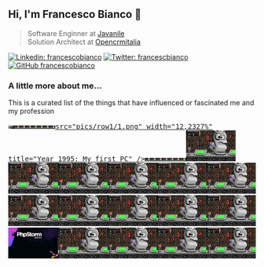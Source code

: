 ## Hi, I'm Francesco Bianco 🍃

> Software Enginner at <a href="https://www.javanile.org">Javanile</a>  
> Solution Architect at <a href="https://www.opencrmitalia.com">Opencrmitalia</a>

[![Linkedin: francescobianco](https://img.shields.io/badge/-Francesco%20Bianco-blue?style=flat-square&logo=Linkedin&logoColor=white&link=https://www.linkedin.com/in/bianco1981/)](https://www.linkedin.com/in/bianco1981/)
[![Twitter: francescbianco](https://img.shields.io/twitter/follow/francescobianco?style=social)](https://twitter.com/francescobianco)
[![GitHub francescobianco](https://img.shields.io/github/followers/francescobianco?label=follow&style=social)](https://github.com/francescobianco)

### A little more about me...

This is a curated list of the things that have influenced or fascinated me and my profession

<div><kbd><kbd><a href="#noclick"><img src="pics/blank.png" width="0,2375%" /><img 
src="pics/row1/1a.png" width="12,2327%" title="Year 1995: My first PC" /><img src="pics/blank.png" width="0,2375%" /><img
src="pics/row1/2.png" width="12,2327%" title="Year 1995: The game with which I spent the afternoons" /><img src="pics/blank.png" width="0,2375%" /><img
src="pics/row1/3.png" width="12,2327%" title="Year 1995: The game with which I spent the afternoons" /><img src="pics/blank.png" width="0,2375%" /><img
src="pics/row1/4.png" width="12,2327%" title="Year 1995: My first PC" /><img src="pics/blank.png" width="0,2375%" /><img
src="pics/row1/5.png" width="12,2327%" title="Year 1995: My first PC" /><img src="pics/blank.png" width="0,2375%" /><img
src="pics/row1/6.png" width="12,2327%" title="Year 1996: My first PC" /><img src="pics/blank.png" width="0,2375%" /><img
src="pics/row1/7.png" width="12,2327%" title="Year 1995: My first PC" /><img src="pics/blank.png" width="0,2375%" /><img
src="pics/row1/8.png" width="12,2327%" title="Year 1995: My first PC" /><img src="pics/blank.png" width="0,2375%" /><img




src="pics/row1/1.png" width="12,2327%" title="Year 1995: My first PC" /><img src="pics/blank.png" width="0,2375%" /><img
src="pics/row1/2.png" width="12,2327%" title="Year 1995: The game with which I spent the afternoons" /><img src="pics/blank.png" width="0,2375%" /><img
src="pics/row1/3.png" width="12,2327%" title="Year 1995: The game with which I spent the afternoons" /><img src="pics/blank.png" width="0,2375%" /><img
src="pics/row1/4.png" width="12,2327%" title="Year 1996: My first PC" /><img src="pics/blank.png" width="0,2375%" /><img
src="pics/row1/5.png" width="12,2327%" title="Year 1995: My first PC" /><img src="pics/blank.png" width="0,2375%" /><img
src="pics/row1/6.png" width="12,2327%" title="Year 1996: My first PC" /><img src="pics/blank.png" width="0,2375%" /><img
src="pics/row1/7.png" width="12,2327%" title="Year 1995: My first PC" /><img src="pics/blank.png" width="0,2375%" /><img
src="pics/row1/8.png" width="12,2327%" title="Year 1995: My first PC" /><img src="pics/blank.png" width="0,2375%" /><img
title="Year 1996: My first PC" src="pictures/keen4.png" width="20%" /><img src="pics/blank.png" width="0,2375%" /><img
title="Year 1995: My first PC" src="pictures/keen4.png" width="20%" /><img 
title="Year 1996: My first PC" src="pictures/keen4.png" width="20%" /><img 
title="Year 1995: My first PC" src="pictures/keen4.png" width="20%" /><img 
title="Year 1996: My first PC" src="pictures/keen4.png" width="20%" /><img 
title="Year 1995: My first PC" src="pictures/keen4.png" width="20%" /><img 
title="Year 1996: My first PC" src="pictures/keen4.png" width="20%" /><img 
title="Year 1995: My first PC" src="pictures/keen4.png" width="20%" /><img 
title="Year 1996: My first PC" src="pictures/keen4.png" width="20%" /><img 
title="Year 1995: My first PC" src="pictures/keen4.png" width="20%" /><img 
title="Year 1996: My first PC" src="pictures/keen4.png" width="20%" /><img 
title="Year 2016: Switched to PhpStorm" src="pictures/phpstorm.png" width="20%" /><img 
title="Year 2017: My first PC" src="pictures/keen4.png" width="20%" /><img 
title="Year 2018: My first PC" src="pictures/keen4.png" width="20%" /><img 
title="Year 2019: My first PC" src="pictures/keen4.png" width="20%" /><img 
title="Year 2020: My first PC" src="pictures/keen4.png" width="20%" /></a></kbd></kbd></div>
